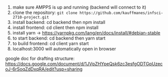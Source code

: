 1. make sure AMPPS is up and running (backend will connect to it) 
1. clone the repository: `git clone https://github.com/kauffmanes/infsci-2710-project.git`
2. install backend: cd backend then npm install
3. install frontend: cd client then npm install
4. install yarn -> https://yarnpkg.com/lang/en/docs/install/#debian-stable
5. to start backend: cd backend then yarn start
5. to build frontend: cd client yarn start
6. localhost:3000 will automatically open in browser 

google doc for drafting structure: https://docs.google.com/document/d/1JVpZHYpeQsk6zc3esfgODTGpUzecoJ-6rSoqZdDxqRA/edit?usp=sharing

